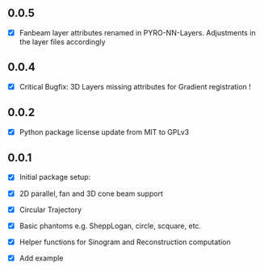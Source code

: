 ## 0.0.5
* [x]  Fanbeam layer attributes renamed in PYRO-NN-Layers. Adjustments in the layer files accordingly 

## 0.0.4
* [x] Critical Bugfix: 3D Layers missing attributes for Gradient registration !

## 0.0.2
* [x]  Python package license update from MIT to GPLv3

## 0.0.1

* [x]  Initial package setup:
  * [x]  2D parallel, fan and 3D cone beam support
  * [x]  Circular Trajectory
  * [x]  Basic phantoms e.g. SheppLogan, circle, scquare, etc.
  * [x]  Helper functions for Sinogram and Reconstruction computation
  * [x]  Add example

